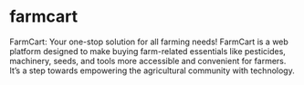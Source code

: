 # farmcart
FarmCart: Your one-stop solution for all farming needs! FarmCart is a web platform designed to make buying farm-related essentials like pesticides, machinery, seeds, and tools more accessible and convenient for farmers. It’s a step towards empowering the agricultural community with technology.
